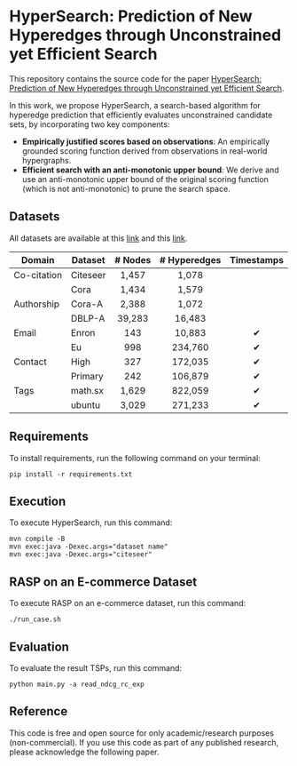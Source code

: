 # HyperSearch: Prediction of New Hyperedges through Unconstrained yet Efficient Search

This repository contains the source code for the paper [HyperSearch: Prediction of New Hyperedges through Unconstrained yet Efficient Search]().

In this work, we propose HyperSearch, a search-based algorithm for hyperedge prediction that efficiently evaluates unconstrained candidate sets, by incorporating two key components:
* **Empirically justified scores based on observations**: An empirically grounded scoring function derived from observations in real-world hypergraphs.
* **Efficient search with an anti-monotonic upper bound**: We derive and use an anti-monotonic upper bound of the original scoring function (which is not anti-monotonic) to prune the search space.

## Datasets

All datasets are available at this [link](https://www.cs.cornell.edu/~arb/data/) and this [link](https://drive.google.com/drive/folders/1KKwkrZ2mMcc098pqwtpQrByWmTEigwzC?usp=sharing).

| Domain       | Dataset    |   # Nodes  | # Hyperedges | Timestamps |
|--------------|------------|:----------:|:------------:|:----------:|
| Co-citation  | Citeseer   |    1,457   |    1,078     |            |
|              | Cora       |    1,434   |   1,579      |            |
| Authorship   | Cora-A     |    2,388   |    1,072     |            |
|              | DBLP-A     |    39,283  |   16,483     |            |
| Email        | Enron      |    143     |    10,883    |     ✔     |
|              | Eu         |    998     |   234,760    |     ✔     |
| Contact      | High       |    327     |   172,035    |     ✔     |
|              | Primary    |    242     |   106,879    |    ✔      |
| Tags         | math.sx    |   1,629    |   822,059    |     ✔     |
|              | ubuntu     |   3,029    |   271,233    |    ✔      |

## Requirements

To install requirements, run the following command on your terminal:
```setup
pip install -r requirements.txt
```

## Execution

To execute HyperSearch, run this command:

```
mvn compile -B
mvn exec:java -Dexec.args="dataset name"
mvn exec:java -Dexec.args="citeseer"
```

## RASP on an E-commerce Dataset

To execute RASP on an e-commerce dataset, run this command:

```
./run_case.sh
```

## Evaluation

To evaluate the result TSPs, run this command:

```
python main.py -a read_ndcg_rc_exp
```

## Reference

This code is free and open source for only academic/research purposes (non-commercial). If you use this code as part of any published research, please acknowledge the following paper.
```
```
